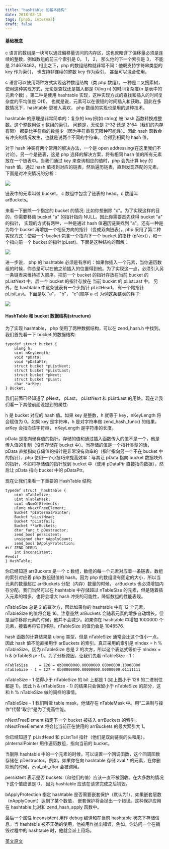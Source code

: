 ```yaml
---
title: "hashtable 的基本结构"
date: 2018-08-13
tags: [php5, internal]
draft: false
---
```

#### 基础概念

c 语言的数组是一块可以通过偏移量访问的内存区，这也就暗含了偏移量必须是连续的整数，例如数组的前三个索引是 0， 1， 2， 那么他的下一个索引是 3， 不能是 214678462。相比之下，php 的数组结构就非常不同：他既支持字符串类型的 key 作为索引， 也支持非连续的整数 key 作为索引， 甚至可以混合使用。

c 语言可以使用两种方式实现这种数组结构（类 php 数组）。一种是二叉搜索树，使用这种实现方式，无论是查找还是插入都是 O(log n) 的时间复杂度(n 是表中的元素个数) 。第二种是使用 hashtable 实现，这种实现方式的查找和插入的时间复杂度的平均值是 O(1)， 也就是说，元素可以在很短的时间插入和获取。因此在多数情况下，hashtable 更被人喜欢， php 数组的实现也是用的这种技术。

hashtable 的原理是非常简单的：复杂的 key(例如 string) 被 hash 函数转换成整数。这个整数用做 c 数组的索引。 问题是，无论是 2^32 还是 2^64（我们的内存有限） 都要比字符串的数量少（因为字符串有无限种可能性）。因此 hash 函数会有冲突的情况发生，也就是说两个不同的字符串， 会得到相同的 hash 值。

对于 hash 冲突有两个常用的解决办法，一个是 open addressing(在这里我们不讨论)。另一个是链表，这是 php 选择的解决方案，将有相同 hash 值的所有元素放在一个链表中。当我们通过 key 来查询相应的值时，php 会先计算 key 的 hash 值，通过 hash 值找到对应的链表，然后遍历链表，直到发现匹配的元素。下面是对冲突情况的分析：

![](/uploads/Basic_structure_—_PHP_Internals_Book/basic_hashtable.svg)

链表中的元素叫做 bucket， c 数组中包含了链表的 head。c 数组叫 arBuckets。

来看一下删除一个指定的 bucket 的情况: 比如你想删除 "c"。为了实现这样的目的，你需要移动 bucket "a" 的指针指向 NULL。因此你需要首先获得 bucket "a" 的指针， 实现的方式有两种，一种是通过 hash 值遍历链表找到 "a"，还有一种是为每个 bucket 再增加一个相反方向的指针（变成双向链表）。php 采用了第二种实现方式：使每一个 bucket 包含一个指向下一个 bucket 的指针 (pNext），和一个指向前一个 bucket 的指针(pLast)。下面是这种结构的图解：

![](/uploads/Basic_structure_—_PHP_Internals_Book/doubly_linked_hashtable.svg)

进一步说， php 的 hashtable 必须是有序的：如果你插入一个元素，当你遍历数组的时候，你总是可以在他之前插入的位置得到他。为了实现这一点，必须引入另一条链表来维持插入顺序。把前一个 bucket 的指针存放在当前 bucket 的 pListNext 中，后一个 bucket 的指针存放在 当前 bucket 的 pListLast 中。 另外，在 hashtable 中这条链表有一个头指针 pListHead， 有一个尾指针 pListLast。下面是以 "a"， "b"， "c"(顺序 a-c) 为例这条链表的样子:

![](/uploads/Basic_structure_—_PHP_Internals_Book/ordered_hashtable.svg)

#### HashTable 和 bucket 数据结构(structure)

为了实现 hashtable， php 使用了两种数据结构，可以在 zend_hash.h 中找到。我们首先看一下 bucket 的数据结构:

```
typedef struct bucket {
    ulong h;
    uint nKeyLength;
    void *pData;
    void *pDataPtr;
    struct bucket *pListNext;
    struct bucket *pListLast;
    struct bucket *pNext;
    struct bucket *pLast;
    char *arKey;
} Bucket;
```

我们前面已经知道了 pNext， pLast， pListNext 和 pListLast 的用处。现在让我们看一下其他前面没提到的属性:  

h 是 bucket 对应的 hash 值。如果 key 是整数，h 就等于 key，nKeyLength 将会赋值为 0。如果 key 是字符串，h 是对字符串做 zend_hash_func() 的结果， arKey 会指向该字符串， nKeyLength 是字符串的长度。

pData 是指向储存值的指针。存储的值和通过插入函数传入的值不是一个，他是传入值的复制（没有存储在 bucket 中）。当存储的值是一个指针类型的话，pData 直接指向存储值的指针是非常没有效率的（指针指向另一个不在 bucket 中的指针），php 使用一个小技巧来提高效率：与其让 pData 指向 bucket 数据块外的指针，不如将存储值的指针放到 bucket 中（使用 pDataPtr 直接指向数据），然后让 pData 指向 bucket 中的 pDataPtr。

现在让我们来看一下重要的 HashTable 结构:
```
typedef struct _hashtable {
    uint nTableSize;
    uint nTableMask;
    uint nNumOfElements;
    ulong nNextFreeElement;
    Bucket *pInternalPointer;
    Bucket *pListHead;
    Bucket *pListTail;
    Bucket **arBuckets;
    dtor_func_t pDestructor;
    zend_bool persistent;
    unsigned char nApplyCount;
    zend_bool bApplyProtection;
#if ZEND_DEBUG
    int inconsistent;
#endif
} HashTable;
```
你已经知道 arrBuckets 是一个 c 数组，数组的每一个元素对应着一条链表，数组的索引对应着 php 数组键值的 hash。因为 php 的数组没有固定的大小，所以当元素的数量超过 arrBuckets 分配（内存）数量的时候， arBuckets 也必须增加内存分配。我们当然可以在 hashtable 中存储超过 nTableSize 的元素，但是随着插入元素的增多，也将会增大 hash 冲突的可能性，降低数组的性能表现。

nTableSize 总是 2 的幂次方，因此如果你的 hashtable 中有 12 个元素，nTableSize 的值将会是 16。注意虽然 arBuckets 会随着元素的增多自动增长，但是当你移除元素的时候，他并不会减少。如果你在 hashtable 中增加 1000000 个元素，接着再将它们移除，nTableSize 的值仍会是 1048576.

hash 函数的计算结果是 ulong 类型，但是 nTableSize 通常会比这个值小一点。因此 hash 值不能直接用作 arBuckets 的索引。真正采用的索引是 nIndex = h % nTableSize，因为 nTableSize 总是 2 的次方，所以这个表达式等价于 nIndex = h & (nTableSize -1)。为了分析原因，让我们先看 nTableSize - 1：

```
nTableSize     = 128 = 0b00000000.00000000.00000000.10000000
nTableSize - 1 = 127 = 0b00000000.00000000.00000000.01111111
```

nTableSize - 1 使得小于 nTableSize 的 bit 上都是 1 (如上图小于 128 的二进制位都是 1)。因此 h & (nTableSize -  1) 的结果只会保留小于 nTableSize 的部分，这和 h % nTableSize 做的同样的事情。

nTableSize - 1 我们叫做 table mask，他储存在 nTableMask 中。用“二进制与操作”代替“取余”是为了提高性能。

nNextFreeElement 指定下一个 bucket 被插入 arrBuckets 的索引。nNextFreeElement 将会比当前正在使用的 arrBuckets 的最大索引大 1。

你已经知道了 pListHead 和 pListTail 指针（他们是双向链表的头和尾）。 pInternalPointer 用作遍历数组，指向当前的 bucket。

当删除 hashtable 中的一个元素的时候，可以设置一个回调函数，这个回调函数存储在 pDestructor。例如，如果你在向 hashtable 存储 zval * 的元素，在你删除他的时候，zval_ptr_dtor 会被调用。

persistent 表示是否 buckets（和他们的值）应该一直不被回收。在大多数的情况下这个值应该是 0， 因为 hashtable 应该在请求完成之后销毁。  

bApplyProtection 指定 hashtable 是否需要嵌套保护（默认为1）。如果嵌套层数（nApplyCount）达到了某个数值， 嵌套保护将会抛出一个错误。这种保护应用在 hashtable 比对和 zend_hash_apply 函数中。

最后一个属性 inconsistent 用作 debug 编译和在当前 hashtable 状态下存储信息。当 hashtable 被不正确的使用，他被用作抛出错误，例如，你访问一个在销毁过程中的 hashtable 时，他就会派上用场。

[英文原文](http://www.phpinternalsbook.com/hashtables/basic_structure.html)
